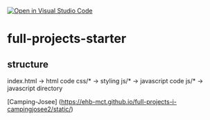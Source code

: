 [![Open in Visual Studio Code](https://classroom.github.com/assets/open-in-vscode-f059dc9a6f8d3a56e377f745f24479a46679e63a5d9fe6f495e02850cd0d8118.svg)](https://classroom.github.com/online_ide?assignment_repo_id=6726309&assignment_repo_type=AssignmentRepo)
# full-projects-starter


## structure

index.html -> html code
css/* -> styling
js/* -> javascript code
js/* -> javascript directory


  [Camping-Josee]  (https://ehb-mct.github.io/full-projects-i-campingjosee2/static/)
  #